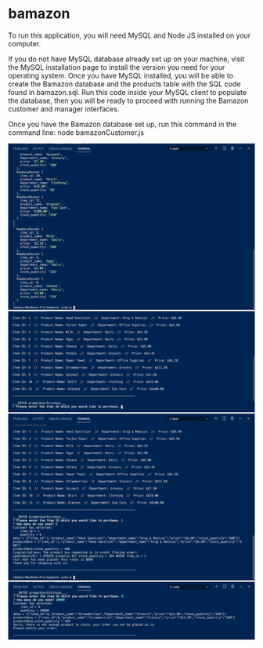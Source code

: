 # bamazon

To run this application, you will need MySQL and Node JS installed on your computer.

If you do not have MySQL database already set up on your machine, visit the MySQL installation page to install the version you need for your operating system. Once you have MySQL installed, you will be able to create the Bamazon database and the products table with the SQL code found in bamazon.sql. Run this code inside your MySQL client to populate the database, then you will be ready to proceed with running the Bamazon customer and manager interfaces.

Once you have the Bamazon database set up, run this command in the command line: node bamazonCustomer.js 

![](/images/1.jpg)
![](/images/2.jpg)
![](/images/3.jpg)
![](/images/4.jpg)



